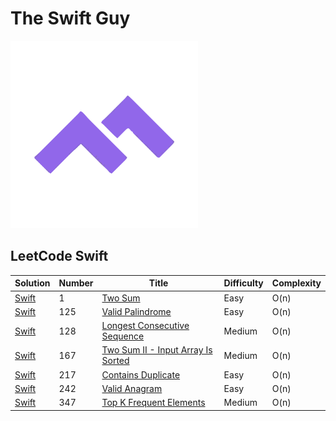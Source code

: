 # The Swift Guy

<img src="./docs/public/logo.svg" width="300"/>

## LeetCode Swift

| Solution | Number | Title | Difficulty | Complexity |
| -------- | ------ | ----- | ---------- | ---------- |
| [Swift](./docs/leetcode/problems/ArraysAndHashing/1-two-sum.swift) | 1 | [Two Sum](https://leetcode.com/problems/two-sum/)	| Easy | O(n) |
| [Swift](./docs/leetcode/problems/TwoPointers/125-valid-palindrome.swift) | 125 | [Valid Palindrome](https://leetcode.com/problems/valid-palindrome/)	| Easy | O(n) |
| [Swift](./docs/leetcode/problems/ArraysAndHashing/128-longest-consecutive-sequence.swift)	| 128 |	[Longest Consecutive Sequence](https://leetcode.com/problems/longest-consecutive-sequence/)	| Medium | O(n) |
| [Swift](./docs/leetcode/problems/TwoPointers/167-two-sum-II-input-array-is-sorted.swift)	| 167 |	[Two Sum II - Input Array Is Sorted](https://leetcode.com/problems/two-sum-ii-input-array-is-sorted/)	| Medium | O(n) |
| [Swift](./docs/leetcode/problems/ArraysAndHashing/217-contains-duplicate.swift) | 217 | [Contains Duplicate](https://leetcode.com/problems/contains-duplicate/)	| Easy | O(n) |
| [Swift](./docs/leetcode/problems/ArraysAndHashing/242-valid-anagram.swift) | 242 | [Valid Anagram](https://leetcode.com/problems/valid-anagram/)	| Easy | O(n) |
| [Swift](./docs/leetcode/problems/ArraysAndHashing/347-top-k-frequent-elements.swift) | 347 | [Top K Frequent Elements](https://leetcode.com/problems/top-k-frequent-elements/)	| Medium | O(n) |